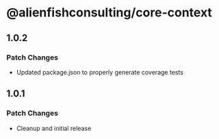 # @alienfishconsulting/core-context

## 1.0.2

### Patch Changes

- Updated package.json to properly generate coverage tests

## 1.0.1

### Patch Changes

- Cleanup and initial release
